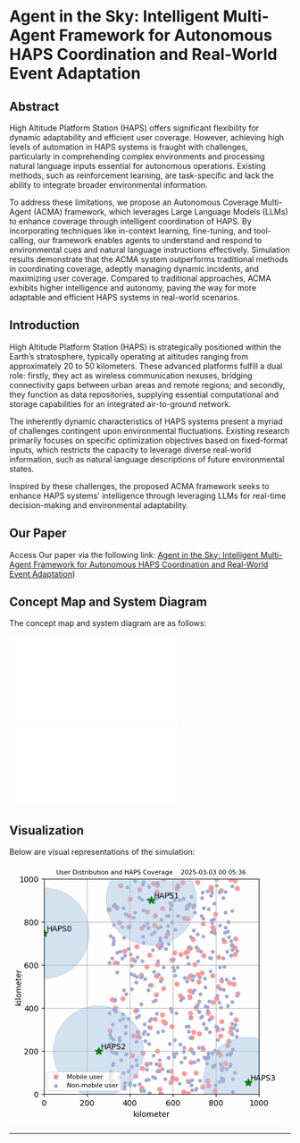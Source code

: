 # Agent in the Sky: Intelligent Multi-Agent Framework for Autonomous HAPS Coordination and Real-World Event Adaptation

## Abstract
High Altitude Platform Station (HAPS) offers significant flexibility for dynamic adaptability and efficient user coverage. However, achieving high levels of automation in HAPS systems is fraught with challenges, particularly in comprehending complex environments and processing natural language inputs essential for autonomous operations. Existing methods, such as reinforcement learning, are task-specific and lack the ability to integrate broader environmental information. 

To address these limitations, we propose an Autonomous Coverage Multi-Agent (ACMA) framework, which leverages Large Language Models (LLMs) to enhance coverage through intelligent coordination of HAPS. By incorporating techniques like in-context learning, fine-tuning, and tool-calling, our framework enables agents to understand and respond to environmental cues and natural language instructions effectively. Simulation results demonstrate that the ACMA system outperforms traditional methods in coordinating coverage, adeptly managing dynamic incidents, and maximizing user coverage. Compared to traditional approaches, ACMA exhibits higher intelligence and autonomy, paving the way for more adaptable and efficient HAPS systems in real-world scenarios.

## Introduction
High Altitude Platform Station (HAPS) is strategically positioned within the Earth’s stratosphere, typically operating at altitudes ranging from approximately 20 to 50 kilometers. These advanced platforms fulfill a dual role: firstly, they act as wireless communication nexuses, bridging connectivity gaps between urban areas and remote regions; and secondly, they function as data repositories, supplying essential computational and storage capabilities for an integrated air-to-ground network.

The inherently dynamic characteristics of HAPS systems present a myriad of challenges contingent upon environmental fluctuations. Existing research primarily focuses on specific optimization objectives based on fixed-format inputs, which restricts the capacity to leverage diverse real-world information, such as natural language descriptions of future environmental states.

Inspired by these challenges, the proposed ACMA framework seeks to enhance HAPS systems' intelligence through leveraging LLMs for real-time decision-making and environmental adaptability.

## Our Paper
Access Our paper via the following link: [Agent in the Sky: Intelligent Multi-Agent Framework for Autonomous HAPS Coordination and Real-World Event Adaptation](https://openreview.net/forum?id=MHbz86z3h5))

## Concept Map and System Diagram
The concept map and system diagram are as follows:

![Concept Map](result_paper/concept_map2.pdf)
![System Diagram](result_paper/system_dagram3.pdf)

## Visualization
Below are visual representations of the simulation:

![Optimization Process](result_paper/no_event/CoverageMap/Agent_gif.gif)


---


